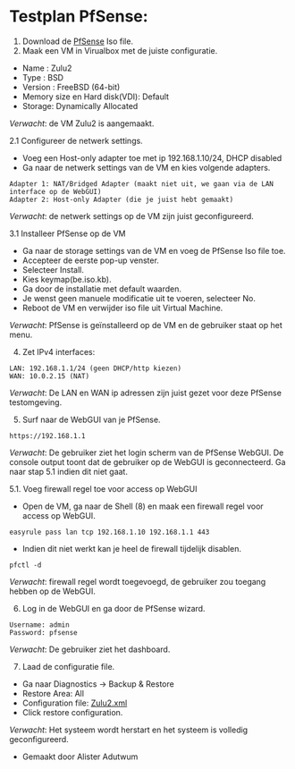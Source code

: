 # Testplan PfSense:

1. Download de [PfSense](https://www.pfsense.org/download/) Iso file.
2. Maak een VM in Virualbox met de juiste configuratie.
* Name : Zulu2
* Type : BSD 
* Version : FreeBSD (64-bit)
* Memory size en Hard disk(VDI): Default
* Storage: Dynamically Allocated  

*Verwacht*: de VM Zulu2 is aangemaakt.  

2.1 Configureer de netwerk settings.
* Voeg een Host-only adapter toe met ip 192.168.1.10/24, DHCP disabled
* Ga naar de netwerk settings van de VM en kies volgende adapters.
```
Adapter 1: NAT/Bridged Adapter (maakt niet uit, we gaan via de LAN interface op de WebGUI)
Adapter 2: Host-only Adapter (die je juist hebt gemaakt)
```
*Verwacht*: de netwerk settings op de VM zijn juist geconfigureerd.

3.1 Installeer PfSense op de VM
* Ga naar de storage settings van de VM en voeg de PfSense Iso file toe.
* Accepteer de eerste pop-up venster.
* Selecteer Install. 
* Kies keymap(be.iso.kb). 
* Ga door de installatie met default waarden.
* Je wenst geen manuele modificatie uit te voeren, selecteer No.  
* Reboot de VM en verwijder iso file uit Virtual Machine. 

*Verwacht*: PfSense is geïnstalleerd op de VM en de gebruiker staat op het menu.  

4. Zet IPv4 interfaces:  
```
LAN: 192.168.1.1/24 (geen DHCP/http kiezen)
WAN: 10.0.2.15 (NAT)
```
*Verwacht*: De LAN en WAN ip adressen zijn juist gezet voor deze PfSense testomgeving.    

5. Surf naar de WebGUI van je PfSense.  
```
https://192.168.1.1  
```  
*Verwacht*: De gebruiker ziet het login scherm van de PfSense WebGUI. De console output toont dat de gebruiker op de WebGUI is geconnecteerd. Ga naar stap 5.1 indien dit niet gaat.  

5.1. Voeg firewall regel toe voor access op WebGUI

* Open de VM, ga naar de Shell (8) en maak een firewall regel voor access op WebGUI.   
```
easyrule pass lan tcp 192.168.1.10 192.168.1.1 443  
```
* Indien dit niet werkt kan je heel de firewall tijdelijk disablen.
```
pfctl -d
```
*Verwacht*: firewall regel wordt toegevoegd, de gebruiker zou toegang hebben op de WebGUI.  

6. Log in de WebGUI en ga door de PfSense wizard. 
```
Username: admin  
Password: pfsense  
```
*Verwacht*: De gebruiker ziet het dashboard.  
 

7. Laad de configuratie file.  

* Ga naar Diagnostics -> Backup & Restore 
* Restore Area: All  
* Configuration file: [Zulu2.xml](/test-env/Zulu2.xml)
* Click restore configuration.

*Verwacht*: Het systeem wordt herstart en het systeem is volledig geconfigureerd.  

- Gemaakt door Alister Adutwum
